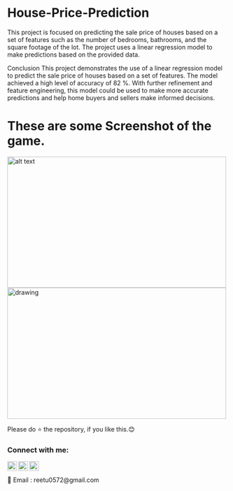 # House-Price-Prediction


This project is focused on predicting the sale price of houses based on a set of features such as the number of bedrooms, bathrooms, and the square footage of the lot. The project uses a linear regression model to make predictions based on the provided data.

Conclusion This project demonstrates the use of a linear regression model to predict the sale price of houses based on a set of features. The model achieved a high level of accuracy of 82 %. With further refinement and feature engineering, this model could be used to make more accurate predictions and help home buyers and sellers make informed decisions.




# These are some Screenshot of the game.
<img src="[https://github.com/06Reetu/Browser/blob/main/ss/Screenshot%20(29).png](https://github.com/06Reetu/House-Price-Prediction/blob/main/Screenshot/Screenshot%20(878).png)" alt="alt text" height=300 width="500"/>         <img src="[https://github.com/06Reetu/Browser/blob/main/ss/Screenshot%20(30).png](https://github.com/06Reetu/House-Price-Prediction/blob/main/Screenshot/Screenshot%20(879).png)" alt="drawing"  height=300 width="500"/>  


Please do ⭐ the repository, if you like this.😊


### Connect with me:


[<img align="left" alt="codeSTACKr | Twitter" width="22px" src="https://cdn.jsdelivr.net/npm/simple-icons@v3/icons/twitter.svg" />][twitter]
[<img align="left" alt="codeSTACKr | LinkedIn" width="22px" src="https://cdn.jsdelivr.net/npm/simple-icons@v3/icons/linkedin.svg" />][linkedin]
[<img align="left" alt="codeSTACKr | Instagram" width="22px" src="https://cdn.jsdelivr.net/npm/simple-icons@v3/icons/instagram.svg" />][instagram]

<br />

<br />
 📧 Email : reetu0572@gmail.com





[twitter]: https://twitter.com/Reetu23403806
[instagram]: https://www.instagram.com/_imreetumehra_/
[linkedin]: https://www.linkedin.com/in/reetu-kumari-304788209/
